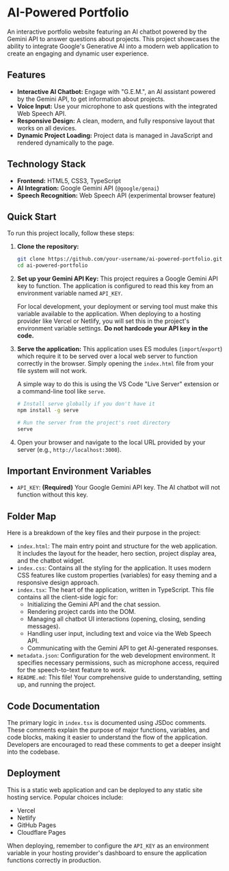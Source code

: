 # AI-Powered Portfolio

An interactive portfolio website featuring an AI chatbot powered by the Gemini API to answer questions about projects. This project showcases the ability to integrate Google's Generative AI into a modern web application to create an engaging and dynamic user experience.

## Features

-   **Interactive AI Chatbot:** Engage with "G.E.M.", an AI assistant powered by the Gemini API, to get information about projects.
-   **Voice Input:** Use your microphone to ask questions with the integrated Web Speech API.
-   **Responsive Design:** A clean, modern, and fully responsive layout that works on all devices.
-   **Dynamic Project Loading:** Project data is managed in JavaScript and rendered dynamically to the page.

## Technology Stack

-   **Frontend:** HTML5, CSS3, TypeScript
-   **AI Integration:** Google Gemini API (`@google/genai`)
-   **Speech Recognition:** Web Speech API (experimental browser feature)

## Quick Start

To run this project locally, follow these steps:

1.  **Clone the repository:**
    ```bash
    git clone https://github.com/your-username/ai-powered-portfolio.git
    cd ai-powered-portfolio
    ```

2.  **Set up your Gemini API Key:**
    This project requires a Google Gemini API key to function. The application is configured to read this key from an environment variable named `API_KEY`.
    
    For local development, your deployment or serving tool must make this variable available to the application. When deploying to a hosting provider like Vercel or Netlify, you will set this in the project's environment variable settings. **Do not hardcode your API key in the code.**

3.  **Serve the application:**
    This application uses ES modules (`import`/`export`) which require it to be served over a local web server to function correctly in the browser. Simply opening the `index.html` file from your file system will not work.

    A simple way to do this is using the VS Code "Live Server" extension or a command-line tool like `serve`.

    ```bash
    # Install serve globally if you don't have it
    npm install -g serve

    # Run the server from the project's root directory
    serve
    ```

4.  Open your browser and navigate to the local URL provided by your server (e.g., `http://localhost:3000`).

## Important Environment Variables

-   `API_KEY`: **(Required)** Your Google Gemini API key. The AI chatbot will not function without this key.

## Folder Map

Here is a breakdown of the key files and their purpose in the project:

-   `index.html`: The main entry point and structure for the web application. It includes the layout for the header, hero section, project display area, and the chatbot widget.
-   `index.css`: Contains all the styling for the application. It uses modern CSS features like custom properties (variables) for easy theming and a responsive design approach.
-   `index.tsx`: The heart of the application, written in TypeScript. This file contains all the client-side logic for:
    -   Initializing the Gemini API and the chat session.
    -   Rendering project cards into the DOM.
    -   Managing all chatbot UI interactions (opening, closing, sending messages).
    -   Handling user input, including text and voice via the Web Speech API.
    -   Communicating with the Gemini API to get AI-generated responses.
-   `metadata.json`: Configuration for the web development environment. It specifies necessary permissions, such as microphone access, required for the speech-to-text feature to work.
-   `README.md`: This file! Your comprehensive guide to understanding, setting up, and running the project.

## Code Documentation

The primary logic in `index.tsx` is documented using JSDoc comments. These comments explain the purpose of major functions, variables, and code blocks, making it easier to understand the flow of the application. Developers are encouraged to read these comments to get a deeper insight into the codebase.

## Deployment

This is a static web application and can be deployed to any static site hosting service. Popular choices include:

-   Vercel
-   Netlify
-   GitHub Pages
-   Cloudflare Pages

When deploying, remember to configure the `API_KEY` as an environment variable in your hosting provider's dashboard to ensure the application functions correctly in production.
